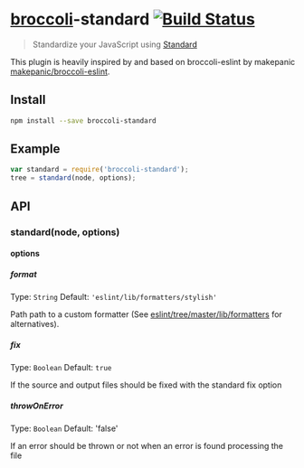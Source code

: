 # [broccoli](https://github.com/joliss/broccoli)-standard [![Build Status](https://travis-ci.org/arschmitz/broccoli-standard.png?branch=master)](https://travis-ci.org/arschmitz/broccoli-standard)

> Standardize your JavaScript using [Standard](https://github.com/feross/standard/)

This plugin is heavily inspired by and based on broccoli-eslint by makepanic [makepanic/broccoli-eslint](https://github.com/makepanic/broccoli-eslint).

## Install

```bash
npm install --save broccoli-standard
```

## Example

```js
var standard = require('broccoli-standard');
tree = standard(node, options);
```

## API

### standard(node, options)

#### options


##### format

Type: `String`
Default: `'eslint/lib/formatters/stylish'`

Path path to a custom formatter (See [eslint/tree/master/lib/formatters](https://github.com/eslint/eslint/tree/master/lib/formatters) for alternatives).

##### fix

Type: `Boolean`
Default: `true`

If the source and output files should be fixed with the standard fix option

##### throwOnError

Type: `Boolean`
Default: 'false'

If an error should be thrown or not when an error is found processing the file


